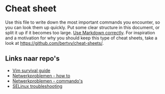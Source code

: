 # Cheat sheet

Use this file to write down the most important commands you encounter, so you can look them up quickly. Put some clear structure in this document, or split it up if it becomes too large. [Use Markdown correctly](https://help.github.com/articles/getting-started-with-writing-and-formatting-on-github/). For inspiration and a motivation for why you should keep this type of cheat sheets, take a look at <https://github.com/bertvv/cheat-sheets/>.

## Links naar repo's

- [Vim survival guide](https://github.com/HStephan95/elnx-ha/blob/master/report/Vim%20survival%20guide)
- [Netwerkproblemen - how to](https://github.com/HStephan95/elnx-ha/blob/master/report/Netwerkproblemen%20troubleshooting%20-%20how%20to)
- [Netwerkproblemen - commando's](https://github.com/HStephan95/elnx-ha/blob/master/report/Netwerkproblemen%20troubleshooting%20-%20commando's.md)
- [SELinux troubleshooting](https://github.com/HStephan95/elnx-ha/blob/master/report/SELinux%20troubleshooting.md)
